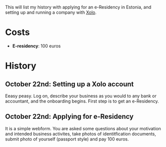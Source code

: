 This will list my history with applying for an e-Residency in Estonia, and setting up and running a company with [Xolo](xolo.io).

# Costs
- **E-residency**: 100 euros

# History 

## October 22nd: Setting up a Xolo account

Eeasy peasy.
Log on, describe your business as you would to any bank or accountant, and the onboarding begins.
First step is to get an e-Residency.

## October 22nd: Applying for e-Residency

It is a simple webform.
You are asked some questions about your motivation and intended business activites, take photos of identitfication documents, submit photo of yourself (passport style) and pay 100 euros.

